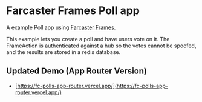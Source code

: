 # Farcaster Frames Poll app

A example Poll app using [Farcaster Frames](https://warpcast.notion.site/Farcaster-Frames-4bd47fe97dc74a42a48d3a234636d8c5). 

This example lets you create a poll and have users vote on it. The FrameAction is authenticated against a hub 
so the votes cannot be spoofed, and the results are stored in a redis database. 


## Updated Demo (App Router Version)

- [https://fc-polls-app-router.vercel.app/](https://fc-polls-app-router.vercel.app/)
